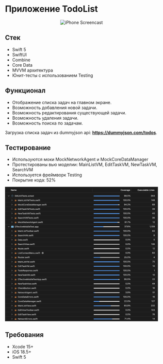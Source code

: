 # Приложение TodoList
<div align="center">
  <img src="https://github.com/user-attachments/assets/98de05c0-c32f-4fb0-ac64-b2f92589fb7c" alt="iPhone Screencast" width="300" height="650" />
</div>

## Стек
- Swift 5
-	SwiftUI
-	Combine
-	Core Data
-	MVVM архитектура
-	Юнит-тесты с использованием Testing

## Функционал
- Отображение списка задач на главном экране.
- Возможность добавления новой задачи.
- Возможность редактирования существующей задачи.
- Возможность удаления задачи.
- Возможность поиска по задачам.

Загрузка списка задач из dummyjson api: **https://dummyjson.com/todos**.

## Тестирование
-	Используются моки MockNetworkAgent и MockCoreDataManager
-	Протестированы вью моделии: MainListVM, EditTaskVM, NewTaskVM, SearchVM
-	Используется фреймворк Testing
- Покрытие кода: 52%

<div align="center">
  <img src="Resources/testCoverage.png" alt="Test Coverage" />
</div>

## Требования
-	Xcode 15+
-	iOS 18.5+
-	Swift 5
